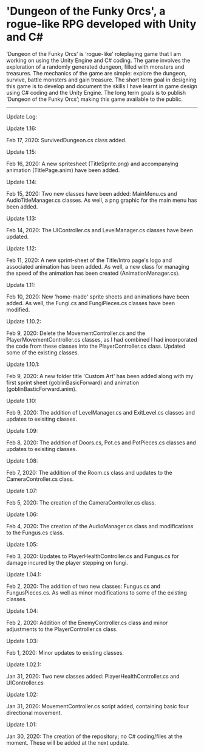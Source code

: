 # 'Dungeon of the Funky Orcs', a rogue-like RPG developed with Unity and C#

‘Dungeon of the Funky Orcs’ is ‘rogue-like’ roleplaying game that I am working on using the Unity Engine and C# coding.  The game involves the exploration of a randomly generated dungeon, filled with monsters and treasures.  The mechanics of the game are simple: explore the dungeon, survive, battle monsters and gain treasure.  The short term goal in designing this game is to develop and document the skills I have learnt in game design using C# coding and the Unity Engine.  The long term goals is to publish ‘Dungeon of the Funky Orcs’; making this game available to the public.


--------------------------------------------------------------------------------------------------------------------------
Update Log:


Update 1.16:

Feb 17, 2020: SurvivedDungeon.cs class added.


Update 1.15:

Feb 16, 2020: A new spritesheet (TitleSprite.png) and accompanying animation (TitlePage.anim) have been added.

Update 1.14:

Feb 15, 2020: Two new classes have been added: MainMenu.cs and AudioTitleManager.cs classes.  As well, a png graphic for the main menu has been added.

Update 1.13:

Feb 14, 2020: The UIController.cs and LevelManager.cs classes have been updated.

Update 1.12:

Feb 11, 2020: A new sprint-sheet of the Title/Intro page's logo and associated animation has been added.  As well, a new class for managing the speed of the animation has been created (AnimationManager.cs).

Update 1.11:

Feb 10, 2020: New 'home-made' sprite sheets and animations have been added.  As well, the Fungi.cs and FungiPieces.cs classes have been modified.

Update 1.10.2:

Feb 9, 2020: Delete the MovementController.cs and the PlayerMovementController.cs classes, as I had combined I had incorporated the code from these classes into the PlayerController.cs class.  Updated some of the existing classes.

Update 1.10.1:

Feb 9, 2020: A new folder title 'Custom Art' has been added along with my first sprint sheet (goblinBasicForward) and animation (goblinBasticForward.anim).

Update 1.10:

Feb 9, 2020: The addition of LevelManager.cs and ExitLevel.cs classes and updates to exisiting classes.

Update 1.09:

Feb 8, 2020: The addition of Doors.cs, Pot.cs and PotPieces.cs classes and updates to exisiting classes.

Update 1.08:

Feb 7, 2020: The addition of the Room.cs class and updates to the CameraController.cs class.

Update 1.07:

Feb 5, 2020: The creation of the CameraController.cs class.


Update 1.06:

Feb 4, 2020: The creation of the AudioManager.cs class and modifications to the Fungus.cs class.


Update 1.05:

Feb 3, 2020: Updates to PlayerHealthController.cs and Fungus.cs for damage incured by the player stepping on fungi.


Update 1.04.1:

Feb 2, 2020: The addition of two new classes: Fungus.cs and FungusPieces.cs.  As well as minor modifications to some of the     existing classes.


Update 1.04:

Feb 2, 2020: Addition of the EnemyController.cs class and minor adjustments to the PlayerController.cs class.


Update 1.03:

Feb 1, 2020: Minor updates to existing classes.


Update 1.02.1:

Jan 31, 2020: Two new classes added: PlayerHealthController.cs and UIController.cs


Update 1.02:

Jan 31, 2020: MovementController.cs script added, containing basic four directional movement.


Update 1.01:

Jan 30, 2020: The creation of the repository; no C# coding/files at the moment.  These will be added at the next update.
